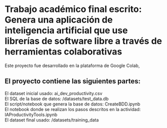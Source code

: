 
# Trabajo académico final escrito: Genera una aplicación de inteligencia artificial que use librerías de software libre a través de herramientas colaborativas

Este proyecto fue desarrollado en la plataforma de Google Colab, 

## El proyecto contiene las siguientes partes:  

  El dataset inicial usado: ai_dev_productivity.csv  
  El SQL de la base de datos: /datasets/test_data.db  
  El script/notebook que genera la base de datos: CreateBDD.ipynb  
  El notebook donde se realizan los pasos descritos en la actividad: IAProductivityTools.ipynb  
  El dataset final usado: /datasets/training_data  



